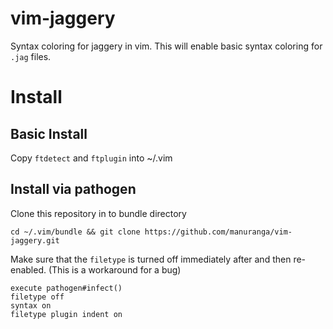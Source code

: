 vim-jaggery
===========

Syntax coloring for jaggery in vim. This will enable basic syntax coloring for `.jag` files.


Install
=======

## Basic Install

Copy `ftdetect` and `ftplugin` into ~/.vim

## Install via pathogen

Clone this repository in to bundle directory

    cd ~/.vim/bundle && git clone https://github.com/manuranga/vim-jaggery.git
    
Make sure that the `filetype` is turned off immediately after and then re-enabled. (This is a workaround for a bug)

    execute pathogen#infect()
    filetype off
    syntax on
    filetype plugin indent on
